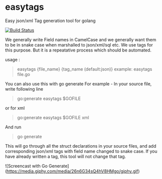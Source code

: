 # easytags
Easy json/xml Tag generation tool for golang

[![Build Status](https://travis-ci.org/betacraft/easytags.svg?branch=master)](https://travis-ci.org/rainingclouds/easytags)

We generally write Field names in CamelCase and we generally want them to be in snake case when marshalled to json/xml/sql etc. We use tags for this purpose. But it is a repeatative process which should be automated. 

usage :

> easytags {file_name} {tag_name (default:json)} 
>example: easytags file.go 

You can also use this with go generate 
For example - In your source file, write following line 

>go:generate easytags $GOFILE 

or for xml

>go:generate easytags $GOFILE xml

And run
>go generate

This will go through all the struct declarations in your source files, and add corresponding json/xml tags with field name changed to snake case. If you have already written a tag, this tool will not change that tag.

![Screencast with Go Generate] (https://media.giphy.com/media/26n6G34sQ4hV8HMgo/giphy.gif)


